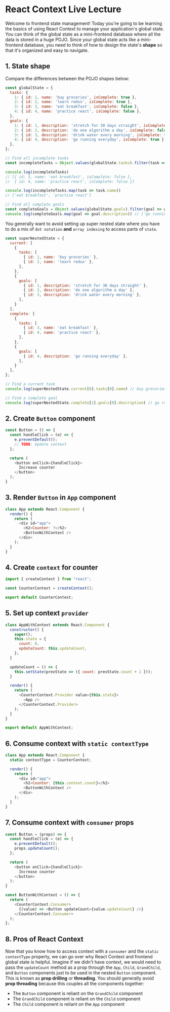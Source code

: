 # React Context Live Lecture

Welcome to frontend state management! Today you're going to be learning the
basics of using React Context to manage your application's global state. You can
think of the global state as a mini-frontend database where all the data is
stored in a huge POJO. Since your global state acts like a mini-frontend
database, you need to think of how to design the state's **shape** so that it's
organized and easy to navigate.

## 1. State shape

Compare the differences between the POJO shapes below:

```js
const globalState = {
  tasks: {
    1: { id: 1, name: 'buy groceries', isComplete: true },
    2: { id: 2, name: 'learn redux', isComplete: true },
    3: { id: 3, name: 'eat breakfast', isComplete: false },
    4: { id: 4, name: 'practice react', isComplete: false },
  },
  goals: {
    1: { id: 1, description: 'stretch for 30 days straight', isComplete: false },
    2: { id: 2, description: 'do one algorithm a day', isComplete: false },
    3: { id: 3, description: 'drink water every morning', isComplete: false },
    4: { id: 4, description: 'go running everyday', isComplete: true },
  },
};

// Find all incomplete tasks
const incompleteTasks = Object.values(globalState.tasks).filter(task => !task.isComplete);

console.log(incompleteTasks)
// [{ id: 3, name: 'eat breakfast', isComplete: false },
//  { id: 4, name: 'practice react', isComplete: false }]

console.log(incompleteTasks.map(task => task.name))
// ['eat breakfast', 'practice react']

// Find all complete goals
const completeGoals = Object.values(globalState.goals).filter(goal => goal.isComplete);
console.log(completeGoals.map(goal => goal.description)) // ['go running everyday']
```

You generally want to avoid setting up super nested state where you have to do a
mix of `dot notation` **and** `array indexing` to access parts of `state`.

```js
const superNestedState = {
  current: [
    {
      tasks: [
        { id: 1, name: 'buy groceries' },
        { id: 2, name: 'learn redux' },
      ],
    },
    {
      goals: [
        { id: 1, description: 'stretch for 30 days straight' },
        { id: 2, description: 'do one algorithm a day' },
        { id: 3, description: 'drink water every morning' },
      ],
    }
  ],
  complete: [
    {
      tasks: [
        { id: 3, name: 'eat breakfast' },
        { id: 4, name: 'practice react' },
      ],
    },
    {
      goals: [
        { id: 4, description: 'go running everyday' },
      ],
    }
  ],
};

// Find a current task
console.log(superNestedState.current[0].tasks[0].name) // buy groceries

// Find a complete goal
console.log(superNestedState.complete[1].goals[0].description) // go running everyday
```

## 2. Create `Button` component

```js
const Button = () => {
  const handleClick = (e) => {
    e.preventDefault();
    // TODO: Update context
  };

  return (
    <button onClick={handleClick}>
      Increase counter
    </button>
  );
}
```

## 3. Render `Button` in `App` component

```js
class App extends React.Component {
  render() {
    return (
      <div id="app">
        <h2>Counter: ?</h2>
        <ButtonWithContext />
      </div>
    );
  }
}
```

## 4. Create `context` for counter

```js
import { createContext } from "react";

const CounterContext = createContext();

export default CounterContext;
```

## 5. Set up context `provider`

```js
class AppWithContext extends React.Component {
  constructor() {
    super();
    this.state = {
      count: 0,
      updateCount: this.updateCount,
    };
  }

  updateCount = () => {
    this.setState(prevState => ({ count: prevState.count + 1 }));
  }

  render() {
    return (
      <CounterContext.Provider value={this.state}>
        <App />
      </CounterContext.Provider>
    );
  }
}

export default AppWithContext;
```

## 6. Consume context with `static contextType`

```js
class App extends React.Component {
  static contextType = CounterContext;

  render() {
    return (
      <div id="app">
        <h2>Counter: {this.context.count}</h2>
        <ButtonWithContext />
      </div>
    );
  }
}
```

## 7. Consume context with `consumer` props

```js
const Button = (props) => {
  const handleClick = (e) => {
    e.preventDefault();
    props.updateCount();
  };

  return (
    <button onClick={handleClick}>
      Increase counter
    </button>
  );
}

const ButtonWithContext = () => {
  return (
    <CounterContext.Consumer>
      {(value) => <Button updateCount={value.updateCount} />}
    </CounterContext.Consumer>
  );
};
```

## 8. Pros of React Context

Now that you know how to access context with a `consumer` and the `static
contextType` property, we can go over why React Context and frontend global
state is helpful. Imagine if we didn't have context, we would need to pass the
`updateCount` method as a prop through the `App`, `Child`, `GrandChild`, and
`Button` components just to be used in the nested `Button` component. This is
known as **prop drilling** or **threading**. You should generally avoid **prop
threading** because this couples all the components together:

- The `Button` component is reliant on the `GrandChild` component
- The `GrandChild` component is reliant on the `Child` component
- The `Child` component is reliant on the `App` component
